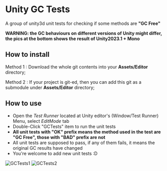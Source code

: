 # Unity GC Tests
A group of unity3d unit tests for checking if some methods are **"GC Free"**

**WARNING: the GC behaviours on different versions of Unity might differ, the pics at the bottom shows the result of Unity2023.1 + Mono**

## How to install

Method 1 : Download the whole git contents into your **Assets/Editor** directory;

Method 2 : If your project is git-ed, then you can add this git as a submodule under **Assets/Editor** directory;

## How to use

* Open the *Test Runner* located at Unity editor's (Window/Test Runner) Menu, select *EditMode* tab
* Double-Click "GCTests" item to run the unit tests
* **All unit tests with "OK" prefix means the method used in the test are "GC Free", those with "BAD" prefix are not**
* All unit tests are supposed to pass, if any of them fails, it means the original GC results have changed
* You're welcome to add new unit tests :D

![GCTests1](https://tmpxyz.github.io/images/gc1.jpg)
![GCTests2](https://TMPxyz.github.io/images/gc2.jpg)

